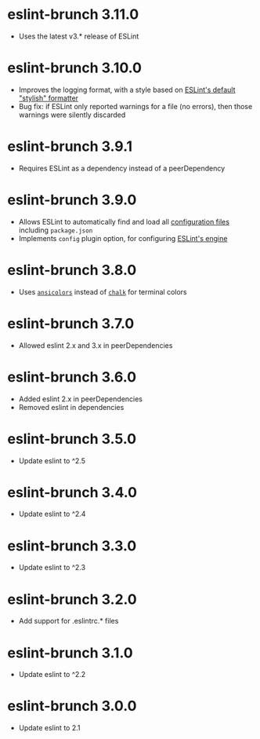 # eslint-brunch 3.11.0
* Uses the latest v3.* release of ESLint

# eslint-brunch 3.10.0
* Improves the logging format, with a style based on
  [ESLint's default "stylish" formatter](http://eslint.org/docs/user-guide/formatters/#stylish)
* Bug fix: if ESLint only reported warnings for a file (no errors),
  then those warnings were silently discarded

# eslint-brunch 3.9.1
* Requires ESLint as a dependency instead of a peerDependency

# eslint-brunch 3.9.0
* Allows ESLint to automatically find and load all
  [configuration files](http://eslint.org/docs/user-guide/configuring#using-configuration-files)
  including `package.json`
* Implements `config` plugin option, for configuring
  [ESLint's engine](http://eslint.org/docs/developer-guide/nodejs-api#cliengine)

# eslint-brunch 3.8.0
* Uses [`ansicolors`](https://www.npmjs.com/package/ansicolors) instead of
  [`chalk`](https://www.npmjs.com/package/chalk) for terminal colors

# eslint-brunch 3.7.0
* Allowed eslint 2.x and 3.x in peerDependencies

# eslint-brunch 3.6.0
* Added eslint 2.x in peerDependencies
* Removed eslint in dependencies

# eslint-brunch 3.5.0
* Update eslint to ^2.5

# eslint-brunch 3.4.0
* Update eslint to ^2.4

# eslint-brunch 3.3.0
* Update eslint to ^2.3

# eslint-brunch 3.2.0
* Add support for .eslintrc.* files

# eslint-brunch 3.1.0
* Update eslint to ^2.2

# eslint-brunch 3.0.0
* Update eslint to 2.1
